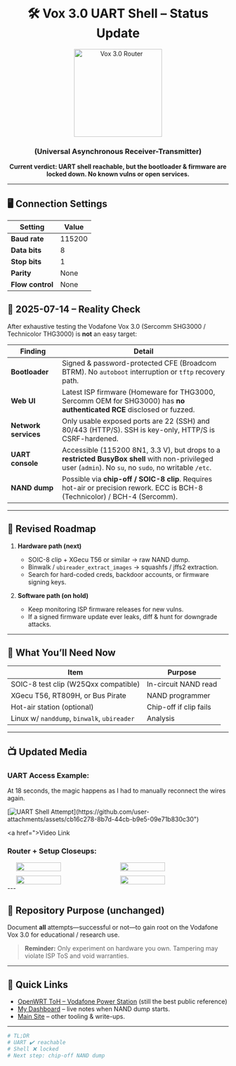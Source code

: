 <div align="center">
  <h1>🛠️ Vox 3.0 UART Shell – Status Update</h1>
  <img src="https://github.com/user-attachments/assets/9c058053-3b5b-4f54-aab5-71c49105aeed   " alt="Vox 3.0 Router" width="200">  <h3>(Universal Asynchronous Receiver-Transmitter)</h3>
  <p><strong>Current verdict: UART shell reachable, but the bootloader & firmware are locked down. No known vulns or open services.</strong></p>
</div>

---

<h2>🖥️ Connection Settings</h2>
  
  | Setting       | Value    |
  |---------------|----------|
  | **Baud rate** | 115200   |
  | **Data bits** | 8        |
  | **Stop bits** | 1        |
  | **Parity**    | None     |
  | **Flow control** | None 

## 🚨 2025-07-14 – Reality Check

After exhaustive testing the Vodafone Vox 3.0 (Sercomm SHG3000 / Technicolor THG3000) is **not** an easy target:

| Finding | Detail |
|---|---|
| **Bootloader** | Signed & password-protected CFE (Broadcom BTRM). No `autoboot` interruption or `tftp` recovery path. |
| **Web UI** | Latest ISP firmware (Homeware for THG3000, Sercomm OEM for SHG3000) has **no authenticated RCE** disclosed or fuzzed. |
| **Network services** | Only usable exposed ports are 22 (SSH) and 80/443 (HTTP/S). SSH is key-only, HTTP/S is CSRF-hardened. |
| **UART console** | Accessible (115200 8N1, 3.3 V), but drops to a **restricted BusyBox shell** with non-privileged user (`admin`). No `su`, no `sudo`, no writable `/etc`. |
| **NAND dump** | Possible via **chip-off / SOIC-8 clip**. Requires hot-air or precision rework. ECC is BCH-8 (Technicolor) / BCH-4 (Sercomm). |

---

## 🎯 Revised Roadmap

1. **Hardware path (next)**  
   - SOIC-8 clip + XGecu T56 or similar → raw NAND dump.  
   - Binwalk / `ubireader_extract_images` → squashfs / jffs2 extraction.  
   - Search for hard-coded creds, backdoor accounts, or firmware signing keys.

2. **Software path (on hold)**  
   - Keep monitoring ISP firmware releases for new vulns.  
   - If a signed firmware update ever leaks, diff & hunt for downgrade attacks.

---

## 🧰 What You’ll Need Now

| Item | Purpose |
|---|---|
| SOIC-8 test clip (W25Qxx compatible) | In-circuit NAND read |
| XGecu T56, RT809H, or Bus Pirate | NAND programmer |
| Hot-air station (optional) | Chip-off if clip fails |
| Linux w/ `nanddump`, `binwalk`, `ubireader` | Analysis |

---

## 📺 Updated Media
  <h3>UART Access Example:</h3>
  <p>At 18 seconds, the magic happens as I had to manually reconnect the wires again.</p>

  [![UART Shell Attempt](https://github.com/user-attachments/assets/cb16c278-8b7d-44cb-b9e5-09e71b830c30")](https://github.com/user-attachments/assets/cb16c278-8b7d-44cb-b9e5-09e71b830c30")

  
  <a href=">Video Link</a>
  
  <h3>Router + Setup Closeups:</h3>
  <div style="display: flex; flex-wrap: wrap; justify-content: center; gap: 10px;">
    <img src="https://github.com/user-attachments/assets/e0d56086-0873-4aca-a1d1-1ef9fd41966b   " width="45%" style="max-width: 300px;">
    <img src="https://github.com/user-attachments/assets/0e98267b-256c-4361-be9e-a0d92806d1fe   " width="45%" style="max-width: 300px;">
    <img src="https://github.com/user-attachments/assets/21aac59d-8116-4d93-8dc3-fb684bb86f0b   " width="45%" style="max-width: 300px;">
    <img src="https://github.com/user-attachments/assets/bb7b793b-454f-48b8-92c0-b2904dcdeab2   " width="45%" style="max-width: 300px;">
  </div>
</div>
---

## 📖 Repository Purpose (unchanged)

Document **all** attempts—successful or not—to gain root on the Vodafone Vox 3.0 for educational / research use.

> **Reminder:** Only experiment on hardware you own. Tampering may violate ISP ToS and void warranties.

---

## 🔗 Quick Links

- [OpenWRT ToH – Vodafone Power Station](https://openwrt.org/toh/vodafone/vodafone_power_station) (still the best public reference)  
- [My Dashboard](https://dashboard.birdo.uk) – live notes when NAND dump starts.  
- [Main Site](https://birdo.uk) – other tooling & write-ups.

---

```bash
# TL;DR
# UART ✔️ reachable
# Shell ❌ locked
# Next step: chip-off NAND dump
```
